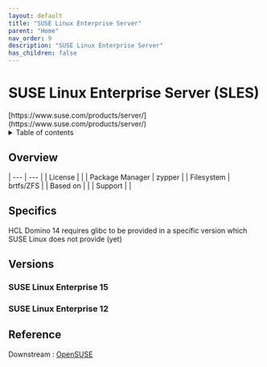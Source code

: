 ```yaml
---
layout: default
title: "SUSE Linux Enterprise Server"
parent: "Home"
nav_order: 9
description: "SUSE Linux Enterprise Server"
has_children: false
---
```


<h1>SUSE Linux Enterprise Server (SLES)</h1>
[https://www.suse.com/products/server/](https://www.suse.com/products/server/)

<details close markdown="block">
  <summary>
    Table of contents
  </summary>
  {: .text-delta }
1. TOC
{:toc}
</details>

## Overview

| --- | --- |
| License         |    |
| Package Manager | zypper |
| Filesystem      | brtfs/ZFS |
| Based on        |    |
| Support         |    |


## Specifics
HCL Domino 14 requires glibc to be provided in a specific version which SUSE Linux does not provide (yet)

## Versions


### SUSE Linux Enterprise 15

### SUSE Linux Enterprise 12



## Reference

Downstream : [OpenSUSE](https://get.opensuse.org/leap)



